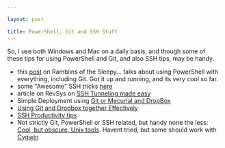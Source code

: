 ```yaml
---

layout: post

title: PowerShell, Git and SSH Stuff
---
```


So, I use both Windows and Mac on a daily basis, and though some of these tips for using PowerShell and Git, and also SSH tips, may be handy.

* this [post][1] on Ramblins of the Sleepy... talks about using PowerShell with everything, including Git. Got it up and running, and its very cool so far.
* some "Awesome" SSH tricks [here][2]
* article on RevSys on [SSH Tunneling made easy][3]
* Simple Deployment using [Git or Mecurial and DropBox][4]
* [Using Git and Dropbox together Effectively][5]
* [SSH Productivity tips][6]
* Not strictly Git, PowerShell or SSH related, but handy none the less: [Cool, but obscure, Unix tools][7]. Havent tried, but some should work with [Cygwin][8]

[1]: http://tiredblogger.wordpress.com/2009/08/21/using-git-and-everything-else-through-powershell/
[2]: http://tychoish.com/rhizome/9-awesome-ssh-tricks/
[3]: http://www.revsys.com/writings/quicktips/ssh-tunnel.html
[4]: http://blog.wekeroad.com/danger-danger/git-and-dropbox-sitting-in-a-tree
[5]: http://stackoverflow.com/questions/1960799/using-gitdropbox-together-effectively
[6]: http://blogs.perl.org/users/smylers/2011/08/ssh-productivity-tips.html
[7]: http://kkovacs.eu/cool-but-obscure-unix-tools
[8]: http://www.cygwin.com

